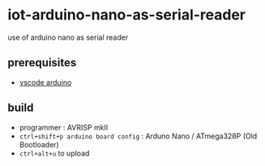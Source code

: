 # iot-arduino-nano-as-serial-reader

use of arduino nano as serial reader

## prerequisites

- [vscode arduino](https://github.com/devel0/knowledge/blob/master/doc/vscode-arduino.md)

## build

- programmer : AVRISP mkII
- `ctrl+shift+p arduino board config` : Arduno Nano / ATmega328P (Old Bootloader)
- `ctrl+alt+u` to upload
